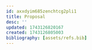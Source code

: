 ```yaml
---
id: axxdyim685zenchtcg2pli1
title: Proposal
desc: ''
updated: 1743126820167
created: 1743126805003
bibliography: [assets/refs.bib]
---
```

